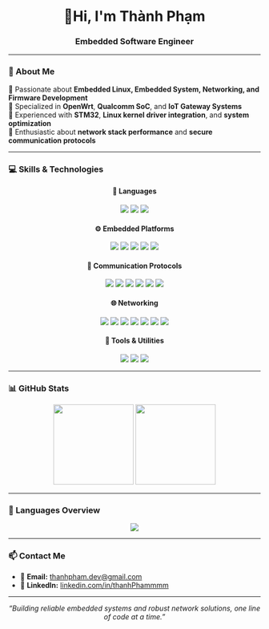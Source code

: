 <!-- Banner -->
<h1 align="center">👋Hi, I'm Thành Phạm</h1>
<h3 align="center">Embedded Software Engineer</h3>

---

### 🧠 About Me
🔹 Passionate about **Embedded Linux, Embedded System, Networking, and Firmware Development**  
🔹 Specialized in **OpenWrt**, **Qualcomm SoC**, and **IoT Gateway Systems**  
🔹 Experienced with **STM32**, **Linux kernel driver integration**, and **system optimization**  
🔹 Enthusiastic about **network stack performance** and **secure communication protocols**

---

### 💻 Skills & Technologies

<!-- Languages -->
<h4 align="center">🧩 Languages</h4>
<p align="center">
  <img src="https://img.shields.io/badge/C-00599C?style=for-the-badge&logo=c&logoColor=white" />
  <img src="https://img.shields.io/badge/C++-004283?style=for-the-badge&logo=cplusplus&logoColor=white" />
  <img src="https://img.shields.io/badge/Shell_Scripting-121011?style=for-the-badge&logo=gnu-bash&logoColor=white" />
</p>

<!-- Embedded Platforms -->
<h4 align="center">⚙️ Embedded Platforms</h4>
<p align="center">
  <img src="https://img.shields.io/badge/STM32-03234B?style=for-the-badge&logo=stmicroelectronics&logoColor=white" />
  <img src="https://img.shields.io/badge/ARM-0091BD?style=for-the-badge&logo=arm&logoColor=white" />
  <img src="https://img.shields.io/badge/OpenWrt-00ADEF?style=for-the-badge&logo=openwrt&logoColor=white" />
  <img src="https://img.shields.io/badge/Linux-FCC624?style=for-the-badge&logo=linux&logoColor=black" />
  <img src="https://img.shields.io/badge/Qualcomm-3253DC?style=for-the-badge&logo=qualcomm&logoColor=white" />
</p>


<!-- Protocols -->
<h4 align="center">🔗 Communication Protocols</h4>
<p align="center">
  <img src="https://img.shields.io/badge/MQTT-660066?style=for-the-badge&logo=eclipsemosquitto&logoColor=white" />
  <img src="https://img.shields.io/badge/UART-4B8BBE?style=for-the-badge&logoColor=white" />
  <img src="https://img.shields.io/badge/SPI-008080?style=for-the-badge&logoColor=white" />
  <img src="https://img.shields.io/badge/I2C-006400?style=for-the-badge&logoColor=white" />
  <img src="https://img.shields.io/badge/Timer-FF8C00?style=for-the-badge&logo=clockify&logoColor=white" />
  <img src="https://img.shields.io/badge/PWM-FF4500?style=for-the-badge&logo=waveform&logoColor=white" />
</p>


<!-- Networking -->
<h4 align="center">🌐 Networking</h4>
<p align="center">
  <img src="https://img.shields.io/badge/TCP/IP-0078D7?style=for-the-badge&logo=ethernet&logoColor=white" />
  <img src="https://img.shields.io/badge/WiFi-0078D7?style=for-the-badge&logo=wi-fi&logoColor=white" />
  <img src="https://img.shields.io/badge/IPv4/IPv6-00599C?style=for-the-badge&logo=internetexplorer&logoColor=white" />
  <img src="https://img.shields.io/badge/DHCP/DNS-1572B6?style=for-the-badge&logo=cloudflare&logoColor=white" />
  <img src="https://img.shields.io/badge/VLAN-008080?style=for-the-badge&logo=networkx&logoColor=white" />
  <img src="https://img.shields.io/badge/NAT/Firewall-FF5733?style=for-the-badge&logo=security&logoColor=white" />
  <img src="https://img.shields.io/badge/Socket_Programming-5C2D91?style=for-the-badge&logo=socketdotio&logoColor=white" />
</p>

<!-- Tools -->
<h4 align="center">🧰 Tools & Utilities</h4>
<p align="center">
  <img src="https://img.shields.io/badge/Git-F05032?style=for-the-badge&logo=git&logoColor=white" />
  <img src="https://img.shields.io/badge/GDB-FF6C37?style=for-the-badge&logo=gnu&logoColor=white" />
  <img src="https://img.shields.io/badge/Makefile-9400D3?style=for-the-badge&logo=cmake&logoColor=white" />
</p>


---

### 📊 GitHub Stats

<p align="center">
  <img src="https://github-readme-stats.vercel.app/api?username=ThanhPhammmm&show_icons=true&theme=tokyonight" height="160" />
  <img src="https://github-readme-streak-stats.herokuapp.com/?user=ThanhPhammmm&theme=tokyonight" height="160" />
</p>

---

### 🧩 Languages Overview

<p align="center">
  <img src="https://github-readme-stats.vercel.app/api/top-langs/?username=ThanhPhammmm&layout=compact&theme=tokyonight" />
</p>

---

### 📫 Contact Me
- 📧 **Email:** [thanhpham.dev@gmail.com](mailto:phamthanh2522004@gmail.com)  
- 💼 **LinkedIn:** [linkedin.com/in/thanhPhammmm](https://www.linkedin.com/in/th%C3%A0nh-ph%E1%BA%A1m-436b22251/)

---

<p align="center">
  <i>“Building reliable embedded systems and robust network solutions, one line of code at a time.”</i>
</p>
